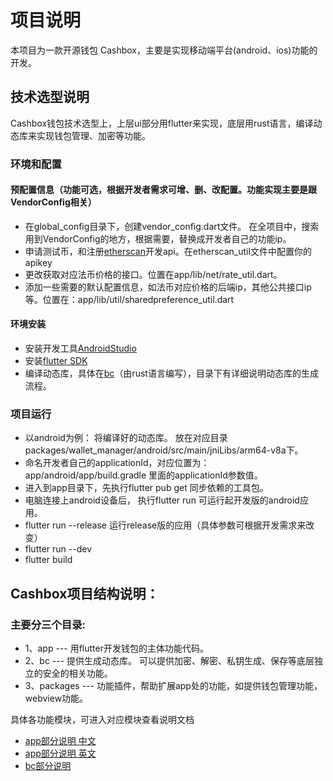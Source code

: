 # 项目说明
本项目为一款开源钱包 Cashbox，主要是实现移动端平台(android、ios)功能的开发。

## 技术选型说明
Cashbox钱包技术选型上，上层ui部分用flutter来实现，底层用rust语言，编译动态库来实现钱包管理、加密等功能。

### 环境和配置
#### 预配置信息（功能可选，根据开发者需求可增、删、改配置。功能实现主要是跟VendorConfig相关）
-  在global_config目录下，创建vendor_config.dart文件。  在全项目中，搜索用到VendorConfig的地方，根据需要，替换成开发者自己的功能ip。
-  申请测试币，和注册[etherscan](https://etherscan.io/)开发api。在etherscan_util文件中配置你的apikey
-  更改获取对应法币价格的接口。位置在app/lib/net/rate_util.dart。
-  添加一些需要的默认配置信息，如法币对应价格的后端ip，其他公共接口ip等。位置在：app/lib/util/sharedpreference_util.dart

#### 环境安装
-  安装开发工具[AndroidStudio](https://developer.android.com/studio/index.html)
-  安装[flutter SDK](https://flutterchina.club/get-started/install/)
-  编译动态库，具体在[bc](https://github.com/scryinfo/cashbox/blob/master/bc/README.md)（由rust语言编写），目录下有详细说明动态库的生成流程。

### 项目运行
   - 以android为例： 将编译好的动态库。 放在对应目录packages/wallet_manager/android/src/main/jniLibs/arm64-v8a下。
   - 命名开发者自己的applicationId，对应位置为：app/android/app/build.gradle 里面的applicationId参数值。
   - 进入到app目录下，先执行flutter pub get 同步依赖的工具包。
   - 电脑连接上android设备后， 执行flutter run    可运行起开发版的android应用。
   - flutter run --release 运行release版的应用（具体参数可根据开发需求来改变）
   - flutter run --dev
   - flutter build

## Cashbox项目结构说明：
### 主要分三个目录:
- 1、app --- 用flutter开发钱包的主体功能代码。
- 2、bc --- 提供生成动态库。 可以提供加密、解密、私钥生成、保存等底层独立的安全的相关功能。
- 3、packages --- 功能插件，帮助扩展app处的功能，如提供钱包管理功能，webview功能。

具体各功能模块，可进入对应模块查看说明文档
- [app部分说明 中文](https://github.com/scryinfo/cashbox/blob/master/app/README_CN.md)
- [app部分说明 英文](https://github.com/scryinfo/cashbox/blob/master/app/README_EN.md)
- [bc部分说明](https://github.com/scryinfo/cashbox/blob/master/bc/README.md)

